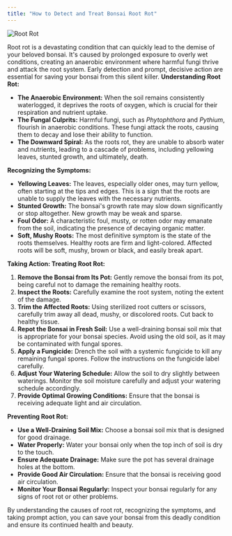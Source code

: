 ```yaml
---
title: "How to Detect and Treat Bonsai Root Rot"
---
```


![Root Rot](/root-rot.jpg.png)

Root rot is a devastating condition that can quickly lead to the demise of your beloved bonsai. It's caused by prolonged exposure to overly wet conditions, creating an anaerobic environment where harmful fungi thrive and attack the root system. Early detection and prompt, decisive action are essential for saving your bonsai from this silent killer.
**Understanding Root Rot:**

*   **The Anaerobic Environment:** When the soil remains consistently waterlogged, it deprives the roots of oxygen, which is crucial for their respiration and nutrient uptake.
*   **The Fungal Culprits:** Harmful fungi, such as *Phytophthora* and *Pythium*, flourish in anaerobic conditions. These fungi attack the roots, causing them to decay and lose their ability to function.
*   **The Downward Spiral:** As the roots rot, they are unable to absorb water and nutrients, leading to a cascade of problems, including yellowing leaves, stunted growth, and ultimately, death.

**Recognizing the Symptoms:**

*   **Yellowing Leaves:** The leaves, especially older ones, may turn yellow, often starting at the tips and edges. This is a sign that the roots are unable to supply the leaves with the necessary nutrients.
*   **Stunted Growth:** The bonsai's growth rate may slow down significantly or stop altogether. New growth may be weak and sparse.
*   **Foul Odor:** A characteristic foul, musty, or rotten odor may emanate from the soil, indicating the presence of decaying organic matter.
*   **Soft, Mushy Roots:** The most definitive symptom is the state of the roots themselves. Healthy roots are firm and light-colored. Affected roots will be soft, mushy, brown or black, and easily break apart.

**Taking Action: Treating Root Rot:**

1.  **Remove the Bonsai from Its Pot:** Gently remove the bonsai from its pot, being careful not to damage the remaining healthy roots.
2.  **Inspect the Roots:** Carefully examine the root system, noting the extent of the damage.
3.  **Trim the Affected Roots:** Using sterilized root cutters or scissors, carefully trim away all dead, mushy, or discolored roots. Cut back to healthy tissue.
4.  **Repot the Bonsai in Fresh Soil:** Use a well-draining bonsai soil mix that is appropriate for your bonsai species. Avoid using the old soil, as it may be contaminated with fungal spores.
5.  **Apply a Fungicide:** Drench the soil with a systemic fungicide to kill any remaining fungal spores. Follow the instructions on the fungicide label carefully.
6.  **Adjust Your Watering Schedule:** Allow the soil to dry slightly between waterings. Monitor the soil moisture carefully and adjust your watering schedule accordingly.
7.  **Provide Optimal Growing Conditions:** Ensure that the bonsai is receiving adequate light and air circulation.

**Preventing Root Rot:**

*   **Use a Well-Draining Soil Mix:** Choose a bonsai soil mix that is designed for good drainage.
*   **Water Properly:** Water your bonsai only when the top inch of soil is dry to the touch.
*   **Ensure Adequate Drainage:** Make sure the pot has several drainage holes at the bottom.
*   **Provide Good Air Circulation:** Ensure that the bonsai is receiving good air circulation.
*   **Monitor Your Bonsai Regularly:** Inspect your bonsai regularly for any signs of root rot or other problems.

By understanding the causes of root rot, recognizing the symptoms, and taking prompt action, you can save your bonsai from this deadly condition and ensure its continued health and beauty.
